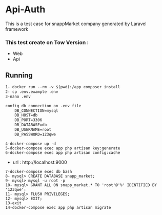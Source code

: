 # Api-Auth
This is a test case for snappMarket company generated by Laravel framework 

### This test create on Tow Version :
* Web
* Api

## Running

```html
1- docker run --rm -v $(pwd):/app composer install
2- cp .env.example .env
3-nano .env
```
```html
config db connection on .env file
    DB_CONNECTION=mysql
    DB_HOST=db
    DB_PORT=3306
    DB_DATABASE=db
    DB_USERNAME=root
    DB_PASSWORD=123qwe
```
```
4-docker-compose up -d
5-docker-compose exec app php artisan key:generate
6-docker-compose exec app php artisan config:cache
```
* url : http://localhost:9000

```
7-docker-compose exec db bash
8- mysql> CREATE DATABASE snapp_market;
9- mysql> mysql -u root -p
10- mysql> GRANT ALL ON snapp_market.* TO 'root'@'%' IDENTIFIED BY '123qwe';
11- mysql> FLUSH PRIVILEGES;
12- mysql> EXIT;
13-exit
14-docker-compose exec app php artisan migrate

